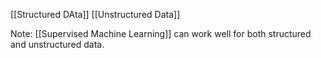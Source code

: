 [[Structured DAta]]
[[Unstructured Data]]

Note: [[Supervised Machine Learning]] can work well for both structured and unstructured data. 
